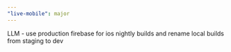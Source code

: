 ```yaml
---
"live-mobile": major
---
```


LLM - use production firebase for ios nightly builds and rename local builds from staging to dev
